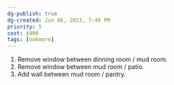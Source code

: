 ```yaml
---
dg-publish: true
dg-created: Jun 06, 2023, 7:49 PM
priority: 5
cost: $900
tags: [oakmore]
---
```


1. Remove window between dinning room / mud room.
2. Remove window between mud room / patio.
3. Add wall between mud room / pantry.